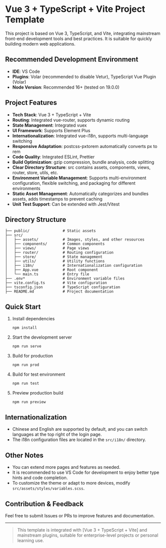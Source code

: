<!--
 * @Author: 13895237362 2205451508@qq.com
 * @Date: 2025-07-29 09:37:26
 * @LastEditors: 13895237362 2205451508@qq.com
 * @LastEditTime: 2025-07-29 16:55:21
 * @FilePath: /vue-demo3.0/README.md
 * @Description: This is the default setting. Please set `customMade`. Open koroFileHeader for configuration: https://github.com/OBKoro1/koro1FileHeader/wiki/%E9%85%8D%E7%BD%AE
-->

# Vue 3 + TypeScript + Vite Project Template

This project is based on Vue 3, TypeScript, and Vite, integrating mainstream front-end development tools and best practices. It is suitable for quickly building modern web applications.

## Recommended Development Environment

- **IDE**: VS Code
- **Plugins**: Volar (recommended to disable Vetur), TypeScript Vue Plugin (Volar)
- **Node Version**: Recommended 16+ (tested on 19.0.0)

## Project Features

- **Tech Stack**: Vue 3 + TypeScript + Vite
- **Routing**: Integrated vue-router, supports dynamic routing
- **State Management**: Integrated vuex
- **UI Framework**: Supports Element Plus
- **Internationalization**: Integrated vue-i18n, supports multi-language switching
- **Responsive Adaptation**: postcss-pxtorem automatically converts px to rem
- **Code Quality**: Integrated ESLint, Prettier
- **Build Optimization**: gzip compression, bundle analysis, code splitting
- **Clear Directory Structure**: src contains assets, components, views, router, store, utils, etc.
- **Environment Variable Management**: Supports multi-environment configuration, flexible switching, and packaging for different environments
- **Static Asset Management**: Automatically categorizes and bundles assets, adds timestamps to prevent caching
- **Unit Test Support**: Can be extended with Jest/Vitest

## Directory Structure

```
├── public/               # Static assets
├── src/
│   ├── assets/           # Images, styles, and other resources
│   ├── components/       # Common components
│   ├── views/            # Page views
│   ├── router/           # Routing configuration
│   ├── store/            # State management
│   ├── utils/            # Utility functions
│   ├── i18n/             # Internationalization configuration
│   ├── App.vue           # Root component
│   └── main.ts           # Entry file
├── .env*                 # Environment variable files
├── vite.config.ts        # Vite configuration
├── tsconfig.json         # TypeScript configuration
├── README.md             # Project documentation
```

## Quick Start

1. Install dependencies

   ```bash
   npm install
   ```

2. Start the development server

   ```bash
   npm run serve
   ```

3. Build for production

   ```bash
   npm run prod
   ```

4. Build for test environment

   ```bash
   npm run test
   ```

5. Preview production build

   ```bash
   npm run preview
   ```

## Internationalization

- Chinese and English are supported by default, and you can switch languages at the top right of the login page.
- The i18n configuration files are located in the `src/i18n/` directory.

## Other Notes

- You can extend more pages and features as needed.
- It is recommended to use VS Code for development to enjoy better type hints and code completion.
- To customize the theme or adapt to more devices, modify `src/assets/styles/variables.scss`.

## Contribution & Feedback

Feel free to submit Issues or PRs to improve features and documentation.

---

> This template is integrated with [Vue 3 + TypeScript + Vite] and mainstream plugins, suitable for enterprise-level projects or personal learning use.